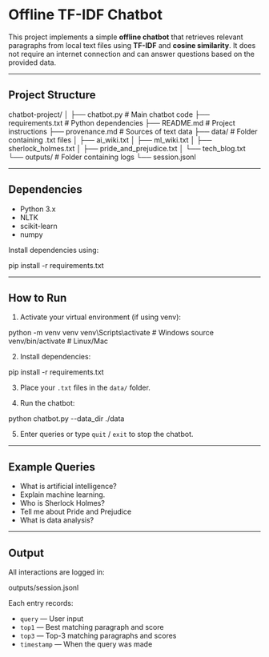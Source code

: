 # Offline TF-IDF Chatbot

This project implements a simple **offline chatbot** that retrieves relevant paragraphs from local text files using **TF-IDF** and **cosine similarity**. It does not require an internet connection and can answer questions based on the provided data.

---

## Project Structure

chatbot-project/
│
├── chatbot.py            # Main chatbot code
├── requirements.txt      # Python dependencies
├── README.md             # Project instructions
├── provenance.md         # Sources of text data
├── data/                 # Folder containing .txt files
│   ├── ai_wiki.txt
│   ├── ml_wiki.txt
│   ├── sherlock_holmes.txt
│   ├── pride_and_prejudice.txt
│   └── tech_blog.txt
└── outputs/              # Folder containing logs
    └── session.jsonl

---

## Dependencies

- Python 3.x
- NLTK
- scikit-learn
- numpy

Install dependencies using:

pip install -r requirements.txt

---

## How to Run

1. Activate your virtual environment (if using venv):

python -m venv venv
venv\Scripts\activate   # Windows
source venv/bin/activate # Linux/Mac

2. Install dependencies:

pip install -r requirements.txt

3. Place your `.txt` files in the `data/` folder.

4. Run the chatbot:

python chatbot.py --data_dir ./data

5. Enter queries or type `quit` / `exit` to stop the chatbot.

---

## Example Queries

- What is artificial intelligence?  
- Explain machine learning.  
- Who is Sherlock Holmes?  
- Tell me about Pride and Prejudice  
- What is data analysis?  

---

## Output

All interactions are logged in:

outputs/session.jsonl

Each entry records:

- `query` — User input  
- `top1` — Best matching paragraph and score  
- `top3` — Top-3 matching paragraphs and scores  
- `timestamp` — When the query was made

